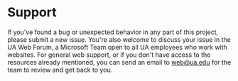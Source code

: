 # Support

If you've found a bug or unexpected behavior in any part of this project, please submit a new issue. You're also welcome to discuss your issue in the UA Web Forum, a Microsoft Team open to all UA employees who work with websites. For general web support, or if you don't have access to the resources already mentioned, you can send an email to <web@ua.edu> for the team to review and get back to you.
